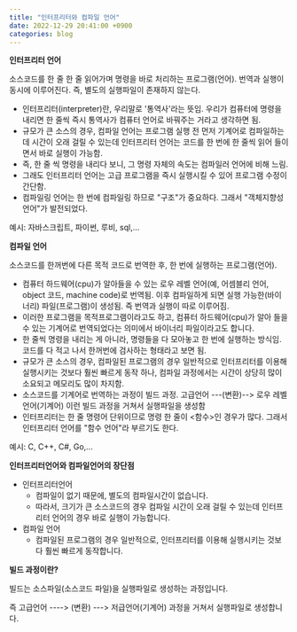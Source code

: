 ```yaml
---
title: "인터프리터와 컴파일 언어"
date: 2022-12-29 20:41:00 +0900
categories: blog
---
```


**인터프리터 언어**

소스코드를 한 줄 한 줄 읽어가며 명령을 바로 처리하는 프로그램(언어). 번역과 실행이 동시에 이루어진다. 즉, 별도의 실행파일이 존재하지 않는다.

- 인터프리터(interpreter)란, 우리말로 '통역사'라는 뜻임. 우리가 컴퓨터에 명령을 내리면 한 줄씩 즉시 통역사가 컴퓨터 언어로 바꿔주는 거라고 생각하면 됨.
- 규모가 큰 소스의 경우, 컴파일 언어는 프로그램 실행 전 먼저 기계어로 컴파일하는 데 시간이 오래 걸릴 수 있는데 인터프리터 언어는 코드를 한 번에 한 줄씩 읽어 들이면서 바로 실행이 가능함.
- 즉, 한 줄 씩 명령을 내리다 보니, 그 명령 자체의 속도는 컴파일러 언어에 비해 느림.
- 그래도 인터프리터 언어는 고급 프로그램을 즉시 실행시킬 수 있어 프로그램 수정이 간단함.
- 컴파일링 언어는 한 번에 컴파일링 하므로 "구조"가 중요하다. 그래서 "객체지향성 언어"가 발전되었다.

예시: 자바스크립트, 파이썬, 루비, sql,...

**컴파일 언어**

소스코드를 한꺼번에 다른 목적 코드로 번역한 후, 한 번에 실행하는 프로그램(언어).

- 컴퓨터 하드웨어(cpu)가 알아들을 수 있는 로우 레벨 언어(예, 어셈블리 언어, object 코드, machine code)로 번역됨. 이후 컴파일하게 되면 실행 가능한(바이너리) 파일(프로그램)이 생성됨. 즉 번역과 실행이 따로 이루어짐.
- 이러한 프로그램을 목적프로그램이라고도 하고, 컴퓨터 하드웨어(cpu)가 알아 들을 수 있는 기계어로 번역되었다는 의미에서 바이너리 파일이라고도 합니다.
- 한 줄씩 명령을 내리는 게 아니라, 명령들을 다 모아놓고 한 번에 실행하는 방식임. 코드를 다 적고 나서 한꺼번에 검사하는 형태라고 보면 됨.
- 규모가 큰 소스의 경우, 컴파일된 프로그램의 경우 일반적으로 인터프리터를 이용해 실행시키는 것보다 훨씬 빠르게 동작 하나, 컴파일 과정에서는 시간이 상당히 많이 소요되고 메모리도 많이 차지함.
- 소스코드를 기계어로 번역하는 과정이 빌드 과정. 고급언어 ---(변환)--> 로우 레벨 언어(기계어) 이런 빌드 과정을 거쳐서 실행파일을 생성함
- 인터프리터는 한 줄 명령어 단위이므로 명령 한 줄이 <함수>인 경우가 많다. 그래서 인터프리터 언어를 "함수 언어"라 부르기도 한다.

예시: C, C++, C#, Go,...

**인터프리터언어와 컴파일언어의 장단점**

- 인터프리터언어
    - 컴파일이 없기 때문에, 별도의 컴파일시간이 없습니다.
    - 따라서, 크기가 큰 소스코드의 경우 컴파일 시간이 오래 걸릴 수 있는데 인터프리터 언어의 경우 바로 실행이 가능합니다.
- 컴파일 언어
    - 컴파일된 프로그램의 경우 일반적으로, 인터프리터를 이용해 실행시키는 것보다 훨씬 빠르게 동작합니다.

**빌드 과정이란?**

빌드는 소스파일(소스코드 파일)을 실행파일로 생성하는 과정입니다.

즉 고급언어 ----> (변환) ---> 저급언어(기계어) 과정을 거쳐서 실행파일로 생성합니다.
